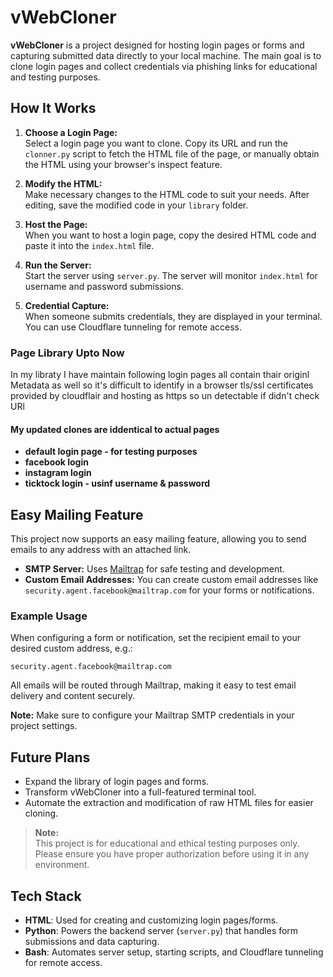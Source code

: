 # vWebCloner

**vWebCloner** is a project designed for hosting login pages or forms and capturing submitted data directly to your local machine. The main goal is to clone login pages and collect credentials via phishing links for educational and testing purposes.

## How It Works

1. **Choose a Login Page:**  
   Select a login page you want to clone. Copy its URL and run the `clonner.py` script to fetch the HTML file of the page, or manually obtain the HTML using your browser's inspect feature.

2. **Modify the HTML:**  
   Make necessary changes to the HTML code to suit your needs. After editing, save the modified code in your `library` folder.

3. **Host the Page:**  
   When you want to host a login page, copy the desired HTML code and paste it into the `index.html` file.

4. **Run the Server:**  
   Start the server using `server.py`. The server will monitor `index.html` for username and password submissions.

5. **Credential Capture:**  
   When someone submits credentials, they are displayed in your terminal. You can use Cloudflare tunneling for remote access.


### Page Library Upto Now

In my libraty I have maintain following login pages all contain thair originl Metadata as well so it's difficult to identify in a browser tls/ssl certificates provided by cloudflair and hosting as https so un detectable if didn't check URl
#### My updated clones are iddentical to actual pages

- **default login page - for testing purposes**
- **facebook login**
- **instagram login**
- **ticktock login - usinf username & password**


## Easy Mailing Feature

This project now supports an easy mailing feature, allowing you to send emails to any address with an attached link.

- **SMTP Server:** Uses [Mailtrap](https://mailtrap.io/) for safe testing and development.
- **Custom Email Addresses:** You can create custom email addresses like `security.agent.facebook@mailtrap.com` for your forms or notifications.

### Example Usage

When configuring a form or notification, set the recipient email to your desired custom address, e.g.:
```
security.agent.facebook@mailtrap.com
```
All emails will be routed through Mailtrap, making it easy to test email delivery and content securely.

**Note:** Make sure to configure your Mailtrap SMTP credentials in your project settings.


## Future Plans

- Expand the library of login pages and forms.
- Transform vWebCloner into a full-featured terminal tool.
- Automate the extraction and modification of raw HTML files for easier cloning.

> **Note:**  
> This project is for educational and ethical testing purposes only. Please ensure you have proper authorization before using it in any environment.

## Tech Stack

- **HTML**: Used for creating and customizing login pages/forms.
- **Python**: Powers the backend server (`server.py`) that handles form submissions and data capturing.
- **Bash**: Automates server setup, starting scripts, and Cloudflare tunneling for remote access.
